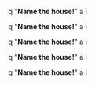 q "**Name the house!**"
a
i

q "**Name the house!**"
a
i

q "**Name the house!**"
a
i

q "**Name the house!**"
a
i

q "**Name the house!**"
a
i
